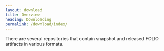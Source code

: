 ```yaml
---
layout: download
title: Overview
heading: Downloading
permalink: /download/index/
---
```


There are several repositories that contain snapshot and released FOLIO artifacts in various formats.

<!-- ../../okapi/doc/md2toc -l 2 -h 3 artifacts.md -->

